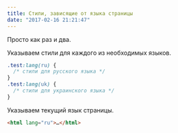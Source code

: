 ```yaml
---
title: Стили, зависящие от языка страницы
date: "2017-02-16 21:21:47"
---
```


Просто как раз и два.

Указываем стили для каждого из необходимых языков.

```css
.test:lang(ru) {
  /* стили для русского языка */
}
.test:lang(uk) {
  /* стили для украинского языка */
}
```

Указываем текущий язык страницы.

```html
<html lang="ru">…</html>
```
